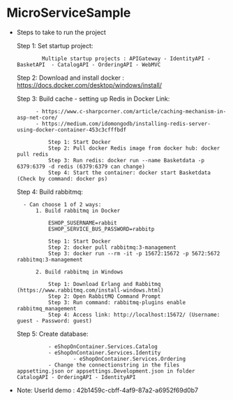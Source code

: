 # MicroServiceSample

* Steps to take to run the project

	Step 1: Set startup project: 

		      Multiple startup projects : APIGateway - IdentityAPI - BasketAPI  - CatalogAPI - OrderingAPI - WebMVC 

	Step 2: Download and install docker : https://docs.docker.com/desktop/windows/install/

	Step 3: Build cache - setting up Redis in Docker Link: 

			- https://www.c-sharpcorner.com/article/caching-mechanism-in-asp-net-core/
			- https://medium.com/idomongodb/installing-redis-server-using-docker-container-453c3cfffbdf
				
				Step 1: Start Docker
				Step 2: Pull docker Redis image from docker hub: docker pull redis
				Step 3: Run redis: docker run --name Basketdata -p 6379:6379 -d redis (6379:6379 can change)
				Step 4: Start the container: docker start Basketdata (Check by command: docker ps)

	Step 4: Build rabbitmq:

		- Can choose 1 of 2 ways:
			1. Build rabbitmq in Docker

				ESHOP_SUSERNAME=rabbit
				ESHOP_SERVICE_BUS_PASSWORD=rabbitp

				Step 1: Start Docker
				Step 2: docker pull rabbitmq:3-management
				Step 3: docker run --rm -it -p 15672:15672 -p 5672:5672 rabbitmq:3-management

			2. Build rabbitmq in Windows

				Step 1: Download Erlang and Rabbitmq (https://www.rabbitmq.com/install-windows.html)
				Step 2: Open RabbitMQ Command Prompt 
				Step 3: Run command: rabbitmq-plugins enable rabbitmq_management
				Step 4: Access link: http://localhost:15672/ (Username: guest - Password: guest)

	Step 5: Create database: 

				- eShopOnContainer.Services.Catalog
				- eShopOnContainer.Services.Identity
                       	- eShopOnContainer.Services.Ordering
				- Change the connectionstring in the files appsetting.json or appsettings.Development.json in folder CatalogAPI - OrderingAPI - IdentityAPI

* Note: UserId demo : 42b1459c-cbff-4af9-87a2-a6952f69d0b7
